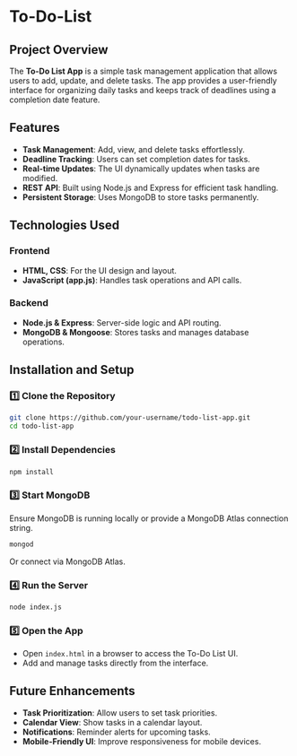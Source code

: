 # To-Do-List

## Project Overview  
The **To-Do List App** is a simple task management application that allows users to add, update, and delete tasks. The app provides a user-friendly interface for organizing daily tasks and keeps track of deadlines using a completion date feature.  

## Features  
- **Task Management**: Add, view, and delete tasks effortlessly.  
- **Deadline Tracking**: Users can set completion dates for tasks.  
- **Real-time Updates**: The UI dynamically updates when tasks are modified.  
- **REST API**: Built using Node.js and Express for efficient task handling.  
- **Persistent Storage**: Uses MongoDB to store tasks permanently.  

## Technologies Used  
### Frontend  
- **HTML, CSS**: For the UI design and layout.  
- **JavaScript (app.js)**: Handles task operations and API calls.  

### Backend  
- **Node.js & Express**: Server-side logic and API routing.  
- **MongoDB & Mongoose**: Stores tasks and manages database operations.  

## Installation and Setup  
### 1️⃣ Clone the Repository  
```sh
git clone https://github.com/your-username/todo-list-app.git
cd todo-list-app
```

### 2️⃣ Install Dependencies  
```sh
npm install
```

### 3️⃣ Start MongoDB  
Ensure MongoDB is running locally or provide a MongoDB Atlas connection string.  
```sh
mongod
```
Or connect via MongoDB Atlas.

### 4️⃣ Run the Server  
```sh
node index.js
```

### 5️⃣ Open the App  
- Open `index.html` in a browser to access the To-Do List UI.  
- Add and manage tasks directly from the interface.  

## Future Enhancements  
- **Task Prioritization**: Allow users to set task priorities.  
- **Calendar View**: Show tasks in a calendar layout.  
- **Notifications**: Reminder alerts for upcoming tasks.  
- **Mobile-Friendly UI**: Improve responsiveness for mobile devices.  
